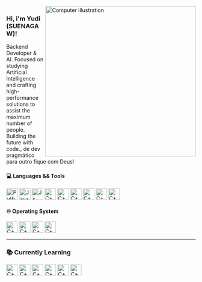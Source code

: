 <img src="https://static.vecteezy.com/system/resources/previews/010/794/340/non_2x/blue-artificial-intelligence-technology-circuit-file-free-png.png" alt="Computer illustration" width="400px" align="right" />

### Hi, i'm Yudi (SUENAGAW)!

Backend Developer & AI. 
Focused on studying Artificial Intelligence and crafting high-performance solutions to assist the maximum number of people. 
Building the future with code., de dev pragmático para outro fique com Deus!



#### 💻 Languages && Tools

<a href="https://www.python.org/"><img aligm="center" alt="Python" heigth="20" width="30" src="https://cdn.jsdelivr.net/gh/devicons/devicon@latest/icons/python/python-original.svg" /></a> 
<a href="https://www.java.com/pt-BR/"><img aligm="center" alt="Java" heigth="20" width="30" src="https://cdn.jsdelivr.net/gh/devicons/devicon@latest/icons/java/java-original.svg" /></a>
<a href="https://developer.mozilla.org/pt-BR/docs/Web/JavaScript"><img aligm="center" alt="Js" heigth="20" width="30" src="https://cdn.jsdelivr.net/gh/devicons/devicon@latest/icons/javascript/javascript-original.svg" /></a> 
<a href="https://isocpp.org/"><img aligm="center" alt="C++" heigth="20" width="30" src="https://cdn.jsdelivr.net/gh/devicons/devicon@latest/icons/cplusplus/cplusplus-original.svg" /></a> 
<a href="https://pytorch.org/"><img aligm="center" alt="C++" heigth="20" width="30" src="https://cdn.jsdelivr.net/gh/devicons/devicon@latest/icons/pytorch/pytorch-original.svg" /></a> 
<a href="https://huggingface.co/"><img aligm="center" alt="C++" heigth="20" width="30" src="https://huggingface.co/datasets/huggingface/brand-assets/resolve/main/hf-logo-pirate.png?download=true" /></a> 
<a href="https://pypi.org/project/transformers/"><img aligm="center" alt="C++" heigth="20" width="30" src="https://cdn.jsdelivr.net/gh/devicons/devicon@latest/icons/pypi/pypi-original.svg" /></a> 
<a href="https://openai.com/api/"><img aligm="center" alt="C++" heigth="20" width="30" src="https://static-00.iconduck.com/assets.00/openai-icon-2021x2048-4rpe5x7n.png" /></a> 
<a href="https://ngrok.com/"><img aligm="center" alt="C++" heigth="20" width="30" src="https://images.icon-icons.com/3913/PNG/512/ngrok_logo_icon_248373.png" /></a> 


#### ♾︎ Operating System
<a href="https://archlinux.org/"><img aligm="center" alt="C++" heigth="20" width="30" src="https://cdn.jsdelivr.net/gh/devicons/devicon@latest/icons/archlinux/archlinux-original.svg" /></a> 
<a href="https://nixos.org/"><img aligm="center" alt="C++" heigth="20" width="30" src="https://cdn.jsdelivr.net/gh/devicons/devicon@latest/icons/nixos/nixos-original.svg" /></a> 
<a href="https://hyprland.org/"><img aligm="center" alt="C++" heigth="20" width="30" src="https://ewen-lbh.gallerycdn.vsassets.io/extensions/ewen-lbh/hyprland/0.1.2/1714321732225/Microsoft.VisualStudio.Services.Icons.Default" /></a>
<a href="https://www.linux.org/"><img aligm="center" alt="C++" heigth="20" width="30" src="https://cdn.jsdelivr.net/gh/devicons/devicon@latest/icons/linux/linux-original.svg" /></a>

---

### 📚 Currently Learning
<a href="https://github.com/Yudisssss/API_RickEndMorth"><img aligm="center" alt="C++" heigth="20" width="30" src="https://cdn-icons-png.flaticon.com/512/10169/10169724.png" /></a>
<a href="https://www.docker.com/"><img aligm="center" alt="C++" heigth="20" width="30" src="https://cdn.jsdelivr.net/gh/devicons/devicon@latest/icons/docker/docker-original.svg" /></a>
<a href="https://campanhas.sky.com.br/pos-pago-lw/?utm_source=google&utm_medium=cpc&utm_campaign=HDTV-GOOGLE-CPC-HIB-CONV-BRAND_GENERICO&utm_content=BR-PALAVRAS_CHAVE-BRAND_TV-TEXT-NA-NA-GENERICO_V2&gclsrc=aw.ds&&skycampanha_id=21202350863&skygrupo_id=158066235581&skypalavra=sky%20tv%20por%20assinatura&skycampanha=&skygrupo=&skycorrespondencia=b&skyrede=g&skydispositivo=c&skywebsite=&ext=&skycreative=696966769342&addid=&gad_source=1&gad_campaignid=21202350863&gclid=Cj0KCQjwxdXBBhDEARIsAAUkP6jejbJ0t4XdO2Qm0eyFgFHTNpxGiXTtfe3tFp4BlYlY0MyE6FQlucoaAi2iEALw_wcB"><img aligm="center" alt="C++" heigth="20" width="30" src="https://png.pngtree.com/png-vector/20230214/ourmid/pngtree-technology-network-digital-diagram-geometric-dots-abstract-png-image_6600647.png" /></a>
<a href="https://openai.com/"><img aligm="center" alt="C++" heigth="20" width="30" src="https://icons.veryicon.com/png/o/education-technology/blue-gray-solid-blend-icon/artificial-intelligence-5.png" /></a>
<a href="https://nixos.org/"><img aligm="center" alt="C++" heigth="20" width="30" src="https://cdn.jsdelivr.net/gh/devicons/devicon@latest/icons/nixos/nixos-original.svg" /></a> 
<a href="https://www.langchain.com/"><img aligm="center" alt="C++" heigth="20" width="30" src="https://cdn.jsdelivr.net/gh/devicons/devicon@latest/icons/python/python-original.svg" /></a>
